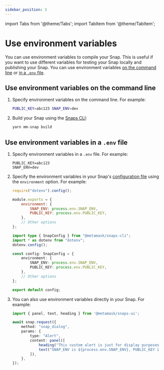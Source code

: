 ```yaml
---
sidebar_position: 3
---
```


import Tabs from '@theme/Tabs';
import TabItem from '@theme/TabItem';

# Use environment variables

You can use environment variables to compile your Snap.
This is useful if you want to use different variables for testing your Snap locally and publishing
your Snap.
You can use environment variables [on the command line](#use-environment-variables-on-the-command-line)
or [in a `.env` file](#use-environment-variables-in-a-env-file).

## Use environment variables on the command line

1. Specify environment variables on the command line.
    For example:

    ```bash
    PUBLIC_KEY=abc123 SNAP_ENV=dev
    ```

2. Build your Snap using the [Snaps CLI](../reference/cli/subcommands.md):

    ```bash
    yarn mm-snap build
    ```

## Use environment variables in a `.env` file

1. Specify environment variables in a `.env` file.
    For example:
    
    ```text title=".env"
    PUBLIC_KEY=abc123
    SNAP_ENV=dev
    ```

2. Specify the environment variables in your Snap's
    [configuration file](../learn/about-snaps/files.md#configuration-file) using the `environment` option.
    For example:

    <Tabs>
    <TabItem value="JavaScript">

    ```javascript title="snap.config.js"
    require("dotenv").config();
    
    module.exports = {
        environment: {
            SNAP_ENV: process.env.SNAP_ENV,
            PUBLIC_KEY: process.env.PUBLIC_KEY,
        },
        // Other options
    };
    ```
   
    </TabItem>
    <TabItem value="TypeScript">

    ```typescript title="snap.config.ts"
    import type { SnapConfig } from "@metamask/snaps-cli";
    import * as dotenv from "dotenv";
    dotenv.config();
    
    const config: SnapConfig = {
        environment: {
            SNAP_ENV: process.env.SNAP_ENV,
            PUBLIC_KEY: process.env.PUBLIC_KEY,
        },
        // Other options
    };
    
    export default config;
    ```
   
    </TabItem>
    </Tabs>

3. You can also use environment variables directly in your Snap.
    For example:

    ```typescript title="index.ts"
    import { panel, text, heading } from '@metamask/snaps-ui';
    
    await snap.request({
        method: "snap_dialog",
        params: {
            type: "Alert",
            content: panel([
                heading("This custom alert is just for display purposes."),
                text("SNAP_ENV is ${process.env.SNAP_ENV}, PUBLIC_KEY is ${process.env.PUBLIC_KEY}"),
            ]),
        },
    });
    ```
